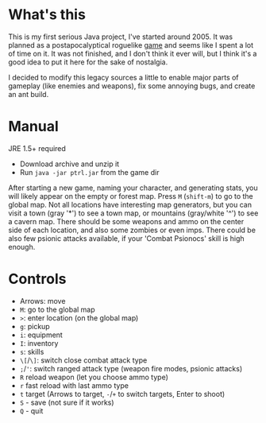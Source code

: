 What's this
===========

This is my first serious Java project, I've started around 2005. It was planned as a postapocalyptical roguelike [game](http://en.wikipedia.org/wiki/Roguelike) and seems like I spent a lot of time on it.
It was not finished, and I don't think it ever will, but I think it's a good idea to put it here for the sake of nostalgia.

I decided to modify this legacy sources a little to enable major parts of gameplay (like enemies and weapons), fix some annoying bugs, and create an ant build.

Manual
======

JRE 1.5+ required

- Download archive and unzip it
- Run `java -jar ptrl.jar` from the game dir

After starting a new game, naming your character, and generating stats, you will likely appear on the empty or forest map. Press `M` (`shift-m`) to go to the global map. Not all locations have interesting map generators, but you can visit a town (gray '*') to see a town map, or mountains (gray/white '^') to see a cavern map. There should be some weapons and ammo on the center side of each location, and also some zombies or even imps. There could be also few psionic attacks available, if your 'Combat Psionocs' skill is high enough.

Controls
========
- Arrows: move
- `M`: go to the global map
- `>`: enter location (on the global map)
- `g`: pickup
- `i`: equipment
- `I`: inventory
- `s`: skills
- `\[`/`\]`: switch close combat attack type
- `;`/`'`: switch ranged attack type (weapon fire modes, psionic attacks)
- `R` reload weapon (let you choose ammo type)
- `r` fast reload with last ammo type
- `t` target (Arrows to target, `-`/`+` to switch targets, Enter to shoot)
- `S` - save (not sure if it works)
- `Q` - quit


